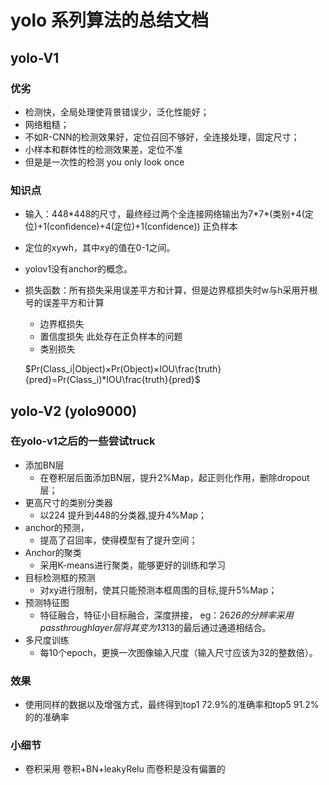 # yolo 系列算法的总结文档

## yolo-V1

### 优劣

- 检测快，全局处理使背景错误少，泛化性能好；
- 网络粗糙；
- 不如R-CNN的检测效果好，定位召回不够好，全连接处理，固定尺寸；
- 小样本和群体性的检测效果差，定位不准
- 但是是一次性的检测 you only look once

### 知识点

- 输入：448*448的尺寸，最终经过两个全连接网络输出为7\*7\*(类别+4(定位)+1(confidence)+4(定位)+1(confidence)) 正负样本
- 定位的xywh，其中xy的值在0-1之间。
- yolov1没有anchor的概念。
- 损失函数：所有损失采用误差平方和计算，但是边界框损失时w与h采用开根号的误差平方和计算
  - 边界框损失  
  - 置信度损失 此处存在正负样本的问题
  - 类别损失 
  
   $Pr(Class_i|Object)×Pr(Object)×IOU\frac{truth}{pred}=Pr(Class_i)*IOU\frac{truth}{pred}$


## yolo-V2 (yolo9000)

### 在yolo-v1之后的一些尝试truck

- 添加BN层
  - 在卷积层后面添加BN层，提升2%Map，起正则化作用，删除dropout层；
- 更高尺寸的类别分类器
  - 以224 提升到448的分类器,提升4%Map；
- anchor的预测，
  - 提高了召回率，使得模型有了提升空间；
- Anchor的聚类
  - 采用K-means进行聚类，能够更好的训练和学习
- 目标检测框的预测
  - 对xy进行限制，使其只能预测本框周围的目标,提升5%Map； 
- 预测特征图
  - 特征融合，特征小目标融合，深度拼接， eg：26*26的分辨率采用passthroughlayer层将其变为13*13的最后通过通道相结合。
- 多尺度训练
  - 每10个epoch，更换一次图像输入尺度（输入尺寸应该为32的整数倍）。


### 效果

- 使用同样的数据以及增强方式，最终得到top1 72.9%的准确率和top5 91.2%的的准确率

### 小细节

- 卷积采用 卷积+BN+leakyRelu 而卷积是没有偏置的



